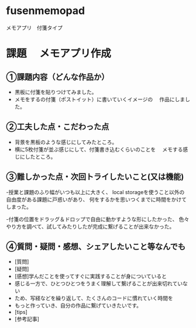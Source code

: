# fusenmemopad
メモアプリ　付箋タイプ
# 課題　 メモアプリ作成

## ①課題内容（どんな作品か）
- 黒板に付箋を貼りつけてみました。
- メモをするの付箋（ポストイット）に書いていくイメージの
　作品にしました。

## ②工夫した点・こだわった点
- 背景を黒板のような感じにしてみたところ。
- 横に5枚付箋が並ぶ感じにして、付箋書き込むくらいのことを
　メモする感じにしたところ。

## ③難しかった点・次回トライしたいこと(又は機能)
-授業と課題のふり幅がいつも以上に大きく、
local storageを使うこと以外の
自由度がある課題に戸惑いがあり、
何をするかを思いつくまでに時間をかけてしまった。

-付箋の位置をドラッグ＆ドロップで自由に動かすような形にしたかった、
色々やり方を調べて、試してみたりしたが完成に繋げることが出来なかった。

## ④質問・疑問・感想、シェアしたいこと等なんでも
- [質問]
- [疑問]
- [感想]学んだことを使ってすぐに実践することが身についていると
- 感じる一方で、ひとつひとつをうまく理解して繋げることが出来切れていない
- ため、写経などを繰り返して、たくさんのコードに慣れていく時間を
- もっと作っていき、自分の作品に繋げていきたいです。
- [tips]
- [参考記事]
